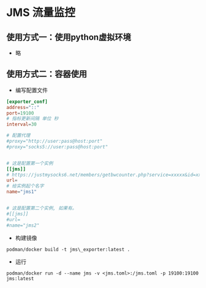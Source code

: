 # JMS 流量监控


## 使用方式一：使用python虚拟环境

- 略


## 使用方式二：容器使用

- 编写配置文件

```toml
[exporter_conf]
address="::"
port=19100
# 指标更新间隔 单位 秒
interval=30

# 配置代理
#proxy="http://user:pass@host:port"
#proxy="socks5://user:pass@host:port"


# 这是配置第一个实例
[[jms]]
# https://justmysocks6.net/members/getbwcounter.php?service=xxxxx&id=xxxxx-xxxxxxx-xxxxxxx-xxxxxxxxxx
url=
# 给实例起个名字
name="jms1"


# 这是配置第二个实例, 如果有。
#[[jms]]
#url=
#name="jms2"

```

- 构建镜像

```shell
podman/docker build -t jms\_exporter:latest .
```


- 运行

```shell
podman/docker run -d --name jms -v <jms.toml>:/jms.toml -p 19100:19100 jms:latest
```

